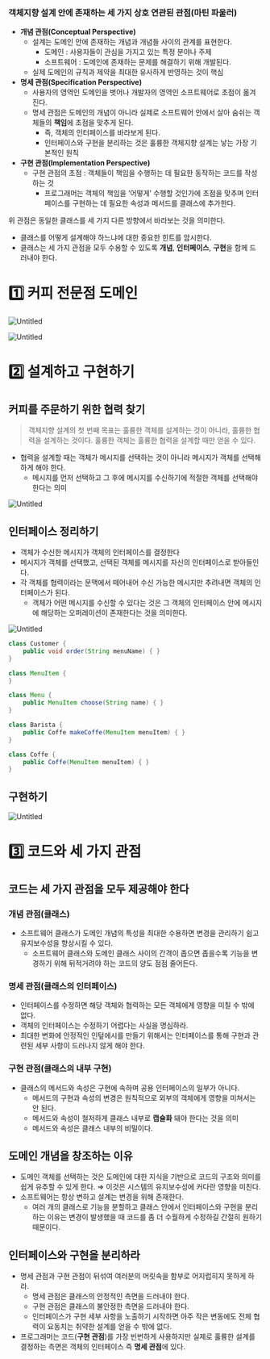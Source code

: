 ### 객체지향 설계 안에 존재하는 세 가지 상호 연관된 관점(마틴 파울러)

- **개념 관점(Conceptual Perspective)**
    - 설계는 도메인 안에 존재하는 개념과 개념들 사이의 관계를 표현한다.
        - 도메인 : 사용자들이 관심을 가지고 있는 특정 분야나 주제
        - 소프트웨어 : 도메인에 존재하는 문제를 해결하기 위해 개발된다.
    - 실제 도메인의 규칙과 제약을 최대한 유사하게 반영하는 것이 핵심
- **명세 관점(Specification Perspective)**
    - 사용자의 영역인 도메인을 벗어나 개발자의 영역인 소프트웨어로 초점이 옮겨진다.
    - 명세 관점은 도메인의 개념이 아니라 실제로 소프트웨어 안에서 살아 숨쉬는 객체들의 **책임**에 초점을 맞추게 된다.
        - 즉, 객체의 인터페이스를 바라보게 된다.
        - 인터페이스와 구현을 분리하는 것은 훌륭한 객체지향 설계는 낳는 가장 기본적인 원칙
- **구현 관점(Implementation Perspective)**
    - 구현 관점의 초점 : 객체들이 책임을 수행하는 데 필요한 동작하는 코드를 작성하는 것
        - 프로그래머는 객체의 책임을 ‘어떻게’ 수행할 것인가에 초점을 맞추며 인터페이스를 구현하는 데 필요한 속성과 메서드를 클래스에 추가한다.

위 관점은 동일한 클래스를 세 가지 다른 방향에서 바라보는 것을 의미한다.

- 클래스를 어떻게 설계해야 하느냐에 대한 중요한 힌트를 암시한다.
- 클래스는 세 가지 관점을 모두 수용할 수 있도록 **개념**, **인터페이스**, **구현**을 함께 드러내야 한다.

# 1️⃣ 커피 전문점 도메인

![Untitled](https://file.notion.so/f/s/6d3e6dc2-ece8-4b44-ad0b-0d97d6cb5c4d/Untitled.png?id=68739ca4-4b8f-493e-aedf-6f41aeff491d&table=block&spaceId=a6996cfb-7419-48fb-9ad1-d4bdae0c3162&expirationTimestamp=1680529153403&signature=KMOmAFJ4O6IIvEacV9wigpYxb7D2qpoS_roY9k9lX3Y&downloadName=Untitled.png)

![Untitled](https://file.notion.so/f/s/3b28ef60-9b2d-4a40-be7f-b0e0bb85ce5c/Untitled.png?id=40b7beed-f08e-4fb7-8238-8c67202ca5f3&table=block&spaceId=a6996cfb-7419-48fb-9ad1-d4bdae0c3162&expirationTimestamp=1680529137392&signature=tjHswEFl3yDOouZLSMgJBnfCk89F9rK5jjBXpeln2LY&downloadName=Untitled.png)

# 2️⃣ 설계하고 구현하기

## 커피를 주문하기 위한 협력 찾기

> 객체지향 설계의 첫 번째 목표는 훌륭한 객체를 설계하는 것이 아니라,
훌륭한 협력을 설계하는 것이다.
훌륭한 객체는 훌륭한 협력을 설계할 때만 얻을 수 있다.
>
- 협력을 설계할 때는 객체가 메시지를 선택하는 것이 아니라
  메시지가 객체를 선택해하게 해야 한다.
    - 메시지를 먼저 선택하고 그 후에 메시지를 수신하기에 적절한 객체를 선택해야 한다는 의미

![Untitled](https://file.notion.so/f/s/4346d6d4-59b9-4beb-ba52-92859b504a41/Untitled.png?id=c2fe0194-9851-486b-8a09-4e476d666192&table=block&spaceId=a6996cfb-7419-48fb-9ad1-d4bdae0c3162&expirationTimestamp=1680529123202&signature=5GKGO7yGKsYi1fkCS3D9TA--oYrzWwNZFIwadGz4phk&downloadName=Untitled.png)

## 인터페이스 정리하기

- 객체가 수신한 메시지가 객체의 인터페이스를 결정한다
- 메시지가 객체를 선택했고, 선택된 객체를 메시지를 자신의 인터페이스로 받아들인다.
- 각 객체를 협력이라는 문맥에서 떼어내어 수신 가능한 메시지만 추려내면 객체의 인터페이스가 된다.
    - 객체가 어떤 메시지를 수신할 수 있다는 것은 그 객체의 인터페이스 안에 메시지에 해당하는 오퍼레이션이 존재한다는 것을 의미한다.

![Untitled](https://file.notion.so/f/s/69e6592e-4821-45ce-8772-cda390912080/Untitled.png?id=9165ac1d-b852-45a9-b2d2-fc5bd0a2d4b0&table=block&spaceId=a6996cfb-7419-48fb-9ad1-d4bdae0c3162&expirationTimestamp=1680529096571&signature=s36EjCOPIxsj-6sBVRyAdHW9V0SHeCLkILraNQyHYMA&downloadName=Untitled.png)

```java
class Customer {
	public void order(String menuName) { }
}

class MenuItem {
}

class Menu {
	public MenuItem choose(String name) { }
}

class Barista {
	public Coffe makeCoffe(MenuItem menuItem) { }
}

class Coffe {
	public Coffe(MenuItem menuItem) { }
}
```

## 구현하기

![Untitled](https://file.notion.so/f/s/da025002-2551-4440-926f-dacaf575b6c8/Untitled.png?id=5426b86f-26e2-4fa2-9b49-e4ce2b3afca1&table=block&spaceId=a6996cfb-7419-48fb-9ad1-d4bdae0c3162&expirationTimestamp=1680529062335&signature=nUgO2oSsfyHb8G4-DUWSvkjao2aUEA_nFvGf8RL45jY&downloadName=Untitled.png)

# 3️⃣ 코드와 세 가지 관점

## 코드는 세 가지 관점을 모두 제공해야 한다

### 개념 관점(클래스)

- 소프트웨어 클래스가 도메인 개념의 특성을 최대한 수용하면 변경을 관리하기 쉽고 유지보수성을 향상시킬 수 있다.
    - 소프트웨어 클래스와 도메인 클래스 사이의 간격이 좁으면 좁을수록 기능을 변경하기 위해 뒤적거려야 하는 코드의 양도 점점 줄어든다.

### 명세 관점(클래스의 인터페이스)

- 인터페이스를 수정하면 해당 객체와 협력하는 모든 객체에게 영향을 미칠 수 밖에 없다.
- 객체의 인터페이스는 수정하기 어렵다는 사실을 명심하라.
- 최대한 변화에 안정적인 인텊에시를 만들기 위해서는 인터페이스를 통해 구현과 관련된 세부 사항이 드러나지 않게 해야 한다.

### 구현 관점(클래스의 내부 구현)

- 클래스의 메서드와 속성은 구현에 속하며 공용 인터페이스의 일부가 아니다.
    - 메서드의 구현과 속성의 변경은 원칙적으로 외부의 객체에게 영향을 미쳐서는 안 된다.
    - 메서드와 속성이 철저하게 클래스 내부로 **캡슐화** 돼야 한다는 것을 의미
    - 메서드와 속성은 클래스 내부의 비밀이다.

## 도메인 개념을 창조하는 이유

- 도메인 객체를 선택하는 것은 도메인에 대한 지식을 기반으로 코드의 구조와 의미를 쉽게 유추할 수 있게 한다.
  ⇒ 이것은 시스템의 유지보수성에 커다란 영향을 미친다.
- 소프트웨어는 항상 변하고 설계는 변경을 위해 존재한다.
    - 여러 개의 클래스로 기능을 분할하고 클래스 안에서 인터페이스와 구현을 분리하는 이유는 변경이 발생했을 때 코드를 좀 더 수월하게 수정하길 간절히 원하기 때문이다.

## 인터페이스와 구현을 분리하라

- 명세 관점과 구현 관점이 뒤섞여 여러분의 머릿속을 함부로 어지럽히지 못하게 하라.
    - 명세 관점은 클래스의 안정적인 측면을 드러내야 한다.
    - 구현 관점은 클래스의 불안정한 측면을 드러내야 한다.
    - 인터페이스가 구현 세부 사항을 노출하기 시작하면 아주 작은 변동에도 전체 협력이 요동치는 취약한 설계를 얻을 수 밖에 없다.
- 프로그래머는 코드(**구현 관점**)를 가장 빈번하게 사용하지만 실제로 훌륭한 설계를 결정하는 측면은 객체의 인터페이스 즉 **명세 관점**에 있다.